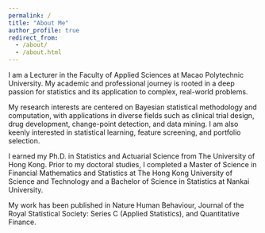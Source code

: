 ```yaml
---
permalink: /
title: "About Me"
author_profile: true
redirect_from: 
  - /about/
  - /about.html
---
```


I am a Lecturer in the Faculty of Applied Sciences at Macao Polytechnic University. My academic and professional journey is rooted in a deep passion for statistics and its application to complex, real-world problems.

My research interests are centered on Bayesian statistical methodology and computation, with applications in diverse fields such as clinical trial design, drug development, change-point detection, and data mining. I am also keenly interested in statistical learning, feature screening, and portfolio selection.

I earned my Ph.D. in Statistics and Actuarial Science from The University of Hong Kong. Prior to my doctoral studies, I completed a Master of Science in Financial Mathematics and Statistics at The Hong Kong University of Science and Technology and a Bachelor of Science in Statistics at Nankai University.

My work has been published in Nature Human Behaviour, Journal of the Royal Statistical Society: Series C (Applied Statistics), and Quantitative Finance.
